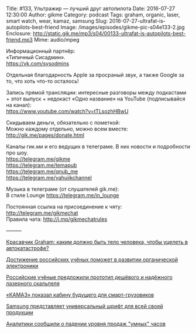 Title: #133, Ультражир — лучший друг автопилота
Date: 2016-07-27 12:30:00
Author: gikme
Category: podcast
Tags: graham, organic, laser, smart watch, wear, kamaz, samsung
Slug: 2016-07-27-ultrafat-is-autopilots-best-friend
Image: /images/episodes/gikme-pic-s04e133-2.jpg  
Enclosure: http://static.gik.me/mp3/s04/00133-ultrafat-is-autopilots-best-friend.mp3
Mime: audio/mpeg


Информационный партнёр:  
«Типичный Сисадмин».  
<https://vk.com/sysodmins>

Отдельная благодарность Apple за просраный звук, а также Google за то, что хоть что-то осталось!

Запись прямой трансляции: интересные разговоры между подкастами + этот выпуск + недокаст «Одно название» на YouTube (подписывайся на канал):  
<https://www.youtube.com/watch?v=tTLsozhHBwU>

Скидываем деньги, обязательно с пометкой:  
Можно каждому отдельно, можно всем вместе:  
<http://gik.me/pages/donate.html>

Каналы гик.ми и его ведущих в телеграме. В них новости и подробности про шоу.  
<https://telegram.me/gikme>  
<https://telegram.me/temapub>  
<https://telegram.me/qnub_me>  
<https://telegram.me/yahujikchannel>

Музыка в телеграме (от слушателей gik.me):  
В стиле Lounge <https://telegram.me/in_lounge>

Постоянная ссылка на присоединение к чяту: <http://telegram.me/gikmechat>  
Правила чата: <http://j.mp/gikmechatrules>

———

[Красавчик Graham: каким должно быть тело человека, чтобы уцелеть в автокатастрофе?](https://geektimes.ru/post/278774/)

[Достижение российских учёных поможет в развитии органической электроники](http://www.3dnews.ru/936044/)

[Российские учёные предложили прототип дешёвого и надёжного лазерного скальпеля](http://www.3dnews.ru/936458/)

[«КАМАЗ» показал кабину будущего для смарт-грузовиков](http://www.3dnews.ru/935956/)

[Samsung представляет универсальный шрифт для всей своей продукции](http://4pda.ru/2016/07/23/312846/)

[Аналитики сообщили о падении уровня продаж "умных" часов](http://4pda.ru/2016/07/22/312699/)



